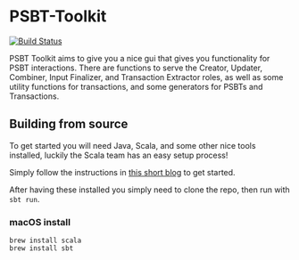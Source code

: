 # PSBT-Toolkit

[![Build Status](https://github.com/benthecarman/PSBT-Toolkit/workflows/Compile%20Check/badge.svg)](https://github.com/benthecarman/PSBT-Toolkit/actions)

PSBT Toolkit aims to give you a nice gui that gives you functionality for PSBT interactions.
There are functions to serve the Creator, Updater, Combiner, Input Finalizer, and Transaction Extractor roles, as well as some utility functions for transactions,
and some generators for PSBTs and Transactions.

## Building from source

To get started you will need Java, Scala, and some other nice tools installed, luckily the Scala team has an easy setup process!

Simply follow the instructions in [this short blog](https://www.scala-lang.org/2020/06/29/one-click-install.html) to get started.

After having these installed you simply need to clone the repo, then run with `sbt run`.

### macOS install
```
brew install scala
brew install sbt
```
